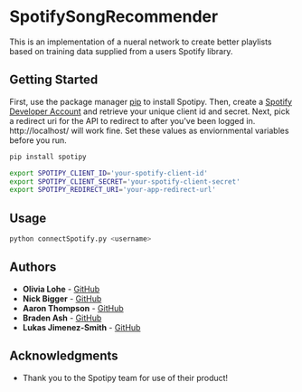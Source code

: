 # SpotifySongRecommender
This is an implementation of a nueral network to create better playlists based on training data supplied from a users
Spotify library.

## Getting Started

First, use the package manager [pip](https://pip.pypa.io/en/stable/) to install Spotipy.
Then, create a [Spotify Developer Account](https://developer.spotify.com/dashboard/login) and retrieve your
unique client id and secret. Next, pick a redirect uri for the API to redirect to after you've been logged
in. http://localhost/ will work fine. Set these values as enviornmental variables before you run.


```bash
pip install spotipy

export SPOTIPY_CLIENT_ID='your-spotify-client-id'
export SPOTIPY_CLIENT_SECRET='your-spotify-client-secret'
export SPOTIPY_REDIRECT_URI='your-app-redirect-url'
```

## Usage

```python
python connectSpotify.py <username>
```

## Authors

* **Olivia Lohe** - [GitHub](https://github.com/OliviaLohe)
* **Nick Bigger** - [GitHub](https://github.com/nbigger)
* **Aaron Thompson** - [GitHub](https://github.com/aroon812)
* **Braden Ash** - [GitHub](https://github.com/ashbraden1)
* **Lukas Jimenez-Smith** - [GitHub](https://www.youtube.com/watch?v=dQw4w9WgXcQ)

## Acknowledgments

* Thank you to the Spotipy team for use of their product!
